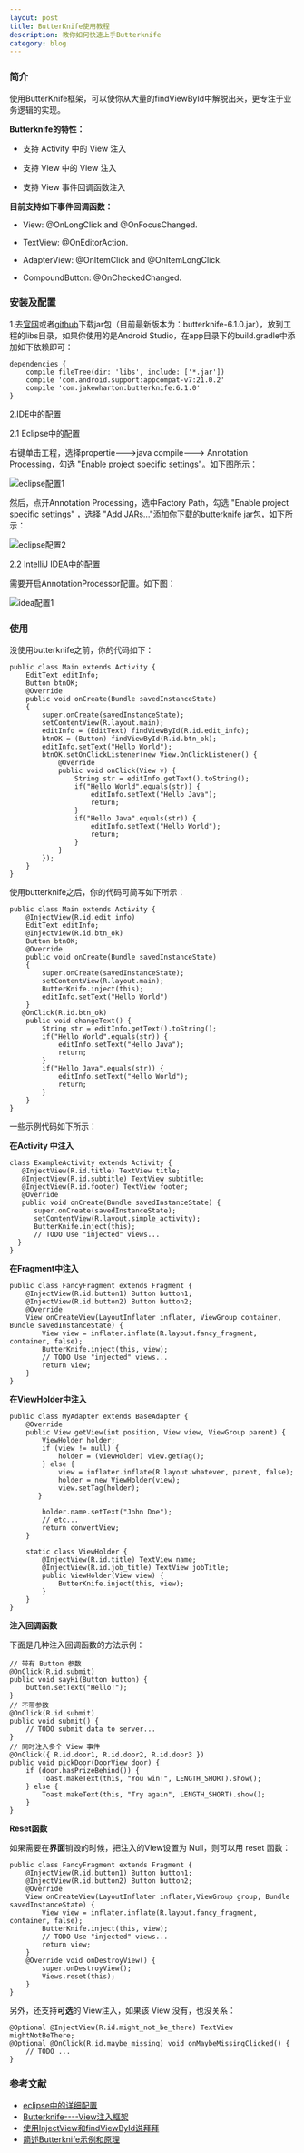 ```yaml
---
layout: post
title: ButterKnife使用教程
description: 教你如何快速上手Butterknife
category: blog
---
```


### 简介

使用ButterKnife框架，可以使你从大量的findViewById中解脱出来，更专注于业务逻辑的实现。

**Butterknife的特性：**

* 支持 Activity 中的 View 注入

* 支持 View 中的 View 注入

* 支持 View 事件回调函数注入

**目前支持如下事件回调函数：**

- View: @OnLongClick and @OnFocusChanged.

- TextView: @OnEditorAction.

- AdapterView: @OnItemClick and @OnItemLongClick.

- CompoundButton: @OnCheckedChanged.

### 安装及配置

1.去[官网](http://jakewharton.github.io/butterknife/)或者[github](https://github.com/JakeWharton/butterknife)下载jar包（目前最新版本为：butterknife-6.1.0.jar），放到工程的libs目录，如果你使用的是Android Studio，在app目录下的build.gradle中添加如下依赖即可：

```
dependencies {  
    compile fileTree(dir: 'libs', include: ['*.jar'])  
    compile 'com.android.support:appcompat-v7:21.0.2'  
    compile 'com.jakewharton:butterknife:6.1.0'  
}  

```

2.IDE中的配置

2.1 Eclipse中的配置

右键单击工程，选择propertie--->java compile---> Annotation Processing，勾选 "Enable project specific settings"。如下图所示：

![eclipse配置1](/images/ButterKnife/eclipse1.png)

然后，点开Annotation Processing，选中Factory Path，勾选 "Enable project specific settings" ，选择 "Add JARs…"添加你下载的butterknife jar包，如下所示：

![eclipse配置2](/images/ButterKnife/eclipse2.png)

2.2 IntelliJ IDEA中的配置

需要开启AnnotationProcessor配置。如下图：

![idea配置1](/images/ButterKnife/idea.jpg)

### 使用

没使用butterknife之前，你的代码如下：

```
public class Main extends Activity {
    EditText editInfo;
    Button btnOK;
    @Override
    public void onCreate(Bundle savedInstanceState)
    {
        super.onCreate(savedInstanceState);
        setContentView(R.layout.main);
        editInfo = (EditText) findViewById(R.id.edit_info);
        btnOK = (Button) findViewById(R.id.btn_ok);
        editInfo.setText("Hello World");
        btnOK.setOnClickListener(new View.OnClickListener() {
            @Override
            public void onClick(View v) {
                String str = editInfo.getText().toString();
                if("Hello World".equals(str)) {
                    editInfo.setText("Hello Java");
                    return;
                }
                if("Hello Java".equals(str)) {
                    editInfo.setText("Hello World");
                    return;
                }
            }
        });
    }    
}

```
使用butterknife之后，你的代码可简写如下所示：

```
public class Main extends Activity {
    @InjectView(R.id.edit_info)
    EditText editInfo;
    @InjectView(R.id.btn_ok)
    Button btnOK;
    @Override
    public void onCreate(Bundle savedInstanceState)
    {
        super.onCreate(savedInstanceState);
        setContentView(R.layout.main);       
        ButterKnife.inject(this);
        editInfo.setText("Hello World")      
    }
   @OnClick(R.id.btn_ok)
    public void changeText() {
        String str = editInfo.getText().toString();
        if("Hello World".equals(str)) {
            editInfo.setText("Hello Java");
            return;
        }
        if("Hello Java".equals(str)) {
            editInfo.setText("Hello World");
            return;
        }
    }
}

```

一些示例代码如下所示：

**在Activity 中注入**

```
class ExampleActivity extends Activity {
   @InjectView(R.id.title) TextView title;
   @InjectView(R.id.subtitle) TextView subtitle;
   @InjectView(R.id.footer) TextView footer;
   @Override 
   public void onCreate(Bundle savedInstanceState) {
      super.onCreate(savedInstanceState);
      setContentView(R.layout.simple_activity);
      ButterKnife.inject(this);
      // TODO Use "injected" views...
  }
}

```

**在Fragment中注入**

```
public class FancyFragment extends Fragment {
    @InjectView(R.id.button1) Button button1;
    @InjectView(R.id.button2) Button button2;
    @Override 
    View onCreateView(LayoutInflater inflater, ViewGroup container, Bundle savedInstanceState) {
        View view = inflater.inflate(R.layout.fancy_fragment, container, false);
        ButterKnife.inject(this, view);
        // TODO Use "injected" views...
        return view;
    }
}

```
**在ViewHolder中注入**

```
public class MyAdapter extends BaseAdapter {
    @Override 
    public View getView(int position, View view, ViewGroup parent) {
        ViewHolder holder;
        if (view != null) {
            holder = (ViewHolder) view.getTag();
        } else {
            view = inflater.inflate(R.layout.whatever, parent, false);
            holder = new ViewHolder(view);
            view.setTag(holder);
       }
 
        holder.name.setText("John Doe");
        // etc...
        return convertView;
    }
 
    static class ViewHolder {
        @InjectView(R.id.title) TextView name;
        @InjectView(R.id.job_title) TextView jobTitle;
        public ViewHolder(View view) {
            ButterKnife.inject(this, view);
        }
    }
}

```
**注入回调函数**

下面是几种注入回调函数的方法示例：

```
// 带有 Button 参数
@OnClick(R.id.submit)
public void sayHi(Button button) {
    button.setText("Hello!");
} 
// 不带参数
@OnClick(R.id.submit)
public void submit() {
    // TODO submit data to server...
}
// 同时注入多个 View 事件
@OnClick({ R.id.door1, R.id.door2, R.id.door3 })
public void pickDoor(DoorView door) {
    if (door.hasPrizeBehind()) {
        Toast.makeText(this, "You win!", LENGTH_SHORT).show();
    } else {
        Toast.makeText(this, "Try again", LENGTH_SHORT).show();
    }
}
```
**Reset函数**

如果需要在**界面**销毁的时候，把注入的View设置为 Null，则可以用 reset 函数：

```
public class FancyFragment extends Fragment {
    @InjectView(R.id.button1) Button button1;
    @InjectView(R.id.button2) Button button2;
    @Override 
    View onCreateView(LayoutInflater inflater,ViewGroup group, Bundle savedInstanceState) {
        View view = inflater.inflate(R.layout.fancy_fragment, container, false);
        ButterKnife.inject(this, view);
        // TODO Use "injected" views...
        return view;
    }
    @Override void onDestroyView() {
        super.onDestroyView();
        Views.reset(this);
    }
}

```

另外，还支持**可选**的 View注入，如果该 View 没有，也没关系：

```
@Optional @InjectView(R.id.might_not_be_there) TextView mightNotBeThere;
@Optional @OnClick(R.id.maybe_missing) void onMaybeMissingClicked() {
    // TODO ...
}
```

### 参考文献

* [eclipse中的详细配置](http://jakewharton.github.io/butterknife/ide-eclipse.html)
* [Butterknife----View注入框架](http://stormzhang.com/openandroid/android/2014/01/12/android-butterknife/)
* [使用InjectView和findViewById说拜拜](http://www.mzule.com/%E4%BD%BF%E7%94%A8injectview%E5%92%8Cfindviewbyid%E8%AF%B4%E6%8B%9C%E6%8B%9C/)
* [简述Butterknife示例和原理](http://blog.csdn.net/guijiaoba/article/details/43020059)


